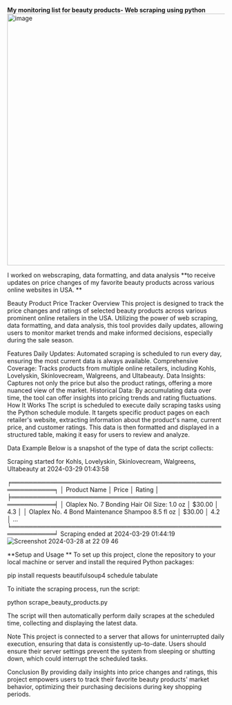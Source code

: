 **My monitoring list for beauty products- Web scraping using python**
<img width="581" alt="image" src="https://github.com/kavya2693/Webscraping/assets/127579722/474d5318-0910-44c0-99eb-8bc42c1fa985">

I worked on webscraping, data formatting, and data analysis **to receive updates on price changes of my favorite beauty products across various online websites in USA. **

Beauty Product Price Tracker
Overview
This project is designed to track the price changes and ratings of selected beauty products across various prominent online retailers in the USA. Utilizing the power of web scraping, data formatting, and data analysis, this tool provides daily updates, allowing users to monitor market trends and make informed decisions, especially during the sale season.

Features
Daily Updates: Automated scraping is scheduled to run every day, ensuring the most current data is always available.
Comprehensive Coverage: Tracks products from multiple online retailers, including Kohls, Lovelyskin, Skinlovecream, Walgreens, and Ultabeauty.
Data Insights: Captures not only the price but also the product ratings, offering a more nuanced view of the market.
Historical Data: By accumulating data over time, the tool can offer insights into pricing trends and rating fluctuations.
How It Works
The script is scheduled to execute daily scraping tasks using the Python schedule module. It targets specific product pages on each retailer's website, extracting information about the product's name, current price, and customer ratings. This data is then formatted and displayed in a structured table, making it easy for users to review and analyze.

Data Example
Below is a snapshot of the type of data the script collects:

Scraping started for Kohls, Lovelyskin, Skinlovecream, Walgreens, Ultabeauty at 2024-03-29 01:43:58

╒════════════════════════════════════════════════════════════╕
│ Product Name                                               │ Price   │ Rating │
╞════════════════════════════════════════════════════════════╡
│ Olaplex No. 7 Bonding Hair Oil Size: 1.0 oz                │ $30.00  │  4.3   │
│ Olaplex No. 4 Bond Maintenance Shampoo 8.5 fl oz           │ $30.00  │  4.2   │
...
╘════════════════════════════════════════════════════════════╛
Scraping ended at 2024-03-29 01:44:19
![Screenshot 2024-03-28 at 22 09 46](https://github.com/kavya2693/Webscraping-with-scheduling/assets/127579722/54c049b6-4bd3-475d-bcea-eed436fea638)

**Setup and Usage
**
To set up this project, clone the repository to your local machine or server and install the required Python packages:

pip install requests beautifulsoup4 schedule tabulate

To initiate the scraping process, run the script:

python scrape_beauty_products.py


The script will then automatically perform daily scrapes at the scheduled time, collecting and displaying the latest data.

Note
This project is connected to a server that allows for uninterrupted daily execution, ensuring that data is consistently up-to-date. Users should ensure their server settings prevent the system from sleeping or shutting down, which could interrupt the scheduled tasks.

Conclusion
By providing daily insights into price changes and ratings, this project empowers users to track their favorite beauty products' market behavior, optimizing their purchasing decisions during key shopping periods.
